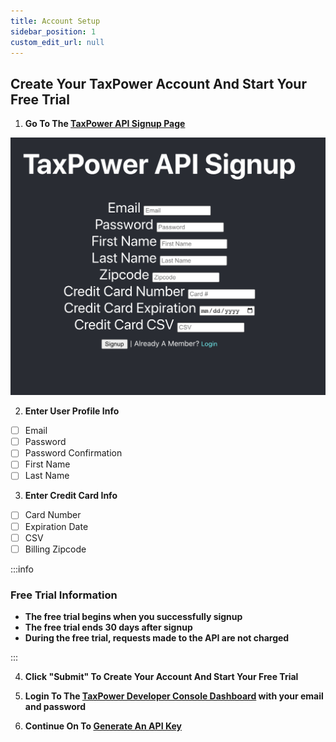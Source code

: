 ```yaml
---
title: Account Setup
sidebar_position: 1
custom_edit_url: null
---
```


## Create Your TaxPower Account And Start Your Free Trial



1. **Go To The [TaxPower API Signup Page](https://www.taxpower.com/signup)**


![TaxPower API Signup Page](../../static/img/signup.png)


2. **Enter User Profile Info**
 - [ ] Email
 - [ ] Password
 - [ ] Password Confirmation
 - [ ] First Name
 - [ ] Last Name
3. **Enter Credit Card Info** 
 - [ ] Card Number
 - [ ] Expiration Date
 - [ ] CSV
 - [ ] Billing Zipcode

:::info

### Free Trial Information

- **The free trial begins when you successfully signup**
- **The free trial ends 30 days after signup**
- **During the free trial, requests made to the API are not charged**  


:::

4. **Click "Submit" To Create Your Account And Start Your Free Trial**

5. **Login To The [TaxPower Developer Console Dashboard](https://www.taxpower.com/login) with your email and password**

6. **Continue On To [Generate An API Key](generate-api-key.md)**

